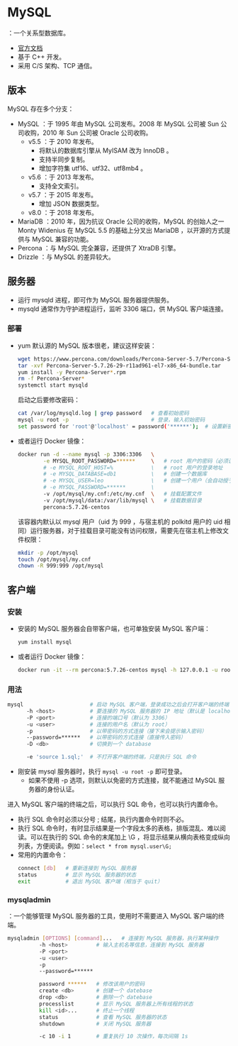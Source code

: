 # MySQL

：一个关系型数据库。
- [官方文档](https://dev.mysql.com/doc/refman/5.7/en/)
- 基于 C++ 开发。
- 采用 C/S 架构、TCP 通信。

## 版本

MySQL 存在多个分支：
- MySQL ：于 1995 年由 MySQL 公司发布。2008 年 MySQL 公司被 Sun 公司收购，2010 年 Sun 公司被 Oracle 公司收购。
  - v5.5 ：于 2010 年发布。
    - 将默认的数据库引擎从 MyISAM 改为 InnoDB 。
    - 支持半同步复制。
    - 增加字符集 utf16、utf32、utf8mb4 。
  - v5.6 ：于 2013 年发布。
    - 支持全文索引。
  - v5.7 ：于 2015 年发布。
    - 增加 JSON 数据类型。
  - v8.0 ：于 2018 年发布。
- MariaDB ：2010 年，因为抗议 Oracle 公司的收购，MySQL 的创始人之一 Monty Widenius 在 MySQL 5.5 的基础上分叉出 MariaDB ，以开源的方式提供与 MySQL 兼容的功能。
- Percona ：与 MySQL 完全兼容，还提供了 XtraDB 引擎。
- Drizzle ：与 MySQL 的差异较大。

## 服务器

- 运行 mysqld 进程，即可作为 MySQL 服务器提供服务。
- mysqld 通常作为守护进程运行，监听 3306 端口，供 MySQL 客户端连接。

### 部署

- yum 默认源的 MySQL 版本很老，建议这样安装：
  ```sh
  wget https://www.percona.com/downloads/Percona-Server-5.7/Percona-Server-5.7.28-31/binary/redhat/7/x86_64/Percona-Server-5.7.28-31-rd14ef86-el7-x86_64-bundle.tar
  tar -xvf Percona-Server-5.7.26-29-r11ad961-el7-x86_64-bundle.tar
  yum install -y Percona-Server*.rpm
  rm -f Percona-Server*
  systemctl start mysqld
  ```
  启动之后要修改密码：
  ```sh
  cat /var/log/mysqld.log | grep password   # 查看初始密码
  mysql -u root -p                          # 登录，输入初始密码
  set password for 'root'@'localhost' = password('******');  # 设置新密码
  ```

- 或者运行 Docker 镜像：
  ```sh
  docker run -d --name mysql -p 3306:3306   \
          -e MYSQL_ROOT_PASSWORD=******     \   # root 用户的密码（必须设置该环境变量）
          # -e MYSQL_ROOT_HOST=%            \   # root 用户的登录地址
          # -e MYSQL_DATABASE=db1           \   # 创建一个数据库
          # -e MYSQL_USER=leo               \   # 创建一个用户（会自动授予该用户对上面数据库的全部权限）
          # -e MYSQL_PASSWORD=******        \
          -v /opt/mysql/my.cnf:/etc/my.cnf  \   # 挂载配置文件
          -v /opt/mysql/data:/var/lib/mysql \   # 挂载数据目录
          percona:5.7.26-centos
  ```
  该容器内默认以 mysql 用户（uid 为 999 ，与宿主机的 polkitd 用户的 uid 相同）运行服务器，对于挂载目录可能没有访问权限，需要先在宿主机上修改文件权限：
  ```sh
  mkdir -p /opt/mysql
  touch /opt/mysql/my.cnf
  chown -R 999:999 /opt/mysql
  ```

## 客户端

### 安装

- 安装的 MySQL 服务器会自带客户端，也可单独安装 MySQL 客户端：
  ```sh
  yum install mysql
  ```

- 或者运行 Docker 镜像：
  ```sh
  docker run -it --rm percona:5.7.26-centos mysql -h 127.0.0.1 -u root -p
  ```

### 用法

```sh
mysql                     # 启动 MySQL 客户端，登录成功之后会打开客户端的终端
      -h <host>           # 要连接的 MySQL 服务器的 IP 地址（默认是 localhost）
      -P <port>           # 连接的端口号（默认为 3306）
      -u <user>           # 连接的用户名（默认为 root）
      -p                  # 以带密码的方式连接（接下来会提示输入密码）
      --password=******   # 以带密码的方式连接（直接传入密码）
      -D <db>             # 切换到一个 database

      -e 'source 1.sql;'  # 不打开客户端的终端，只是执行 SQL 命令
```
- 刚安装 mysql 服务器时，执行 `mysql -u root -p` 即可登录。
  - 如果不使用 -p 选项，则默认以免密的方式连接，就不能通过 MySQL 服务器的身份认证。

进入 MySQL 客户端的终端之后，可以执行 SQL 命令，也可以执行内置命令。
- 执行 SQL 命令时必须以分号 ; 结尾，执行内置命令时则不必。
- 执行 SQL 命令时，有时显示结果是一个字段太多的表格，排版混乱、难以阅读。可以在执行的 SQL 命令的末尾加上 \G ，将显示结果从横向表格变成纵向列表，方便阅读。例如：`select * from mysql.user\G;`
- 常用的内置命令：
  ```sh
  connect [db]   # 重新连接到 MySQL 服务器
  status         # 显示 MySQL 服务器的状态
  exit           # 退出 MySQL 客户端（相当于 quit）
  ```

### mysqladmin

：一个能够管理 MySQL 服务器的工具，使用时不需要进入 MySQL 客户端的终端。

```sh
mysqladmin [OPTIONS] [command]...   # 连接到 MySQL 服务器，执行某种操作
          -h <host>         # 输入主机名等信息，连接到 MySQL 服务器
          -P <port>
          -u <user>
          -p
          --password=******

          password ******   # 修改该用户的密码
          create <db>       # 创建一个 datebase
          drop <db>         # 删除一个 datebase
          processlist       # 显示 MySQL 服务器上所有线程的状态
          kill <id>...      # 终止一个线程
          status            # 查看 MySQL 服务器的状态
          shutdown          # 关闭 MySQL 服务器

          -c 10 -i 1        # 重复执行 10 次操作，每次间隔 1s
```
